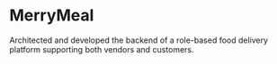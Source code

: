 # MerryMeal
Architected and developed the backend of a role-based food delivery platform supporting both vendors and customers.
